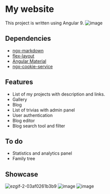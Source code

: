 # My website
This project is written using Angular 9. 
![image](https://user-images.githubusercontent.com/42281413/86944131-98494980-c147-11ea-9681-6a1cf3f4db9e.png)
## Dependencies
* [ngx-markdown](https://www.npmjs.com/package/ngx-markdown) 
* [flex-layout](https://github.com/angular/flex-layout)
* [Angular Material](https://material.angular.io/)
* [ngx-cookie-service](https://www.npmjs.com/package/ngx-cookie-service)
## Features
* List of my projects with description and links.
* Gallery
* Blog
* List of trivias with admin panel
* User authentication
* Blog editor
* Blog search tool and filter
## To do
* Statistics and analytics panel
* Family tree
## Showcase
![ezgif-2-03af0261b3b9](https://user-images.githubusercontent.com/42281413/86945120-f1fe4380-c148-11ea-99c2-8548df72ff2d.gif)
![image](https://user-images.githubusercontent.com/42281413/86945258-2540d280-c149-11ea-8800-dd863ba85b91.png)
![image](https://user-images.githubusercontent.com/42281413/86945364-3853a280-c149-11ea-85ae-5d1878783081.png)